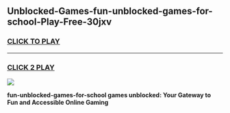 
## Unblocked-Games-fun-unblocked-games-for-school-Play-Free-30jxv
<h3>
<a href="https://premium76.site?title=fun-unblocked-games-for-school&ref=10A">CLICK TO PLAY</a></h3>
<hr>

<h3>
<a href="https://premium76.site?title=fun-unblocked-games-for-school&ref=10A">CLICK 2 PLAY</a>
  
</h3>

<a href="https://premium76.site?title=fun-unblocked-games-for-school&ref=10A"><img src="https://clearcache.store/games.png"></a>


**fun-unblocked-games-for-school games unblocked: Your Gateway to Fun and Accessible Online Gaming**
